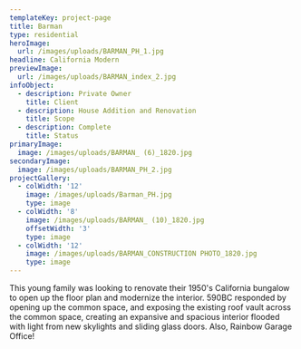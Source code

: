 ```yaml
---
templateKey: project-page
title: Barman
type: residential
heroImage:
  url: /images/uploads/BARMAN_PH_1.jpg
headline: California Modern
previewImage:
  url: /images/uploads/BARMAN_index_2.jpg
infoObject:
  - description: Private Owner
    title: Client
  - description: House Addition and Renovation
    title: Scope
  - description: Complete
    title: Status
primaryImage:
  image: /images/uploads/BARMAN_ (6)_1820.jpg
secondaryImage:
  image: /images/uploads/BARMAN_PH_2.jpg
projectGallery:
  - colWidth: '12'
    image: /images/uploads/Barman_PH.jpg
    type: image
  - colWidth: '8'
    image: /images/uploads/BARMAN_ (10)_1820.jpg
    offsetWidth: '3'
    type: image
  - colWidth: '12'
    image: /images/uploads/BARMAN_CONSTRUCTION PHOTO_1820.jpg
    type: image
---
```

This young family was looking to renovate their 1950's California bungalow to open up the floor plan and modernize the interior. 590BC responded by opening up the common space, and exposing the existing roof vault across the common space, creating an expansive and spacious interior flooded with light from new skylights and sliding glass doors. Also, Rainbow Garage Office!
